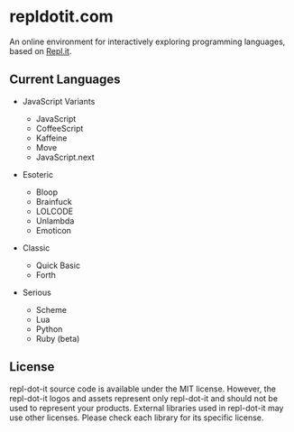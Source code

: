 repldotit.com
=======

An online environment for interactively exploring programming languages, based
on [Repl.it](https://github.com/replit-archive/repl.it).

Current Languages
-----------------

* JavaScript Variants
  * JavaScript
  * CoffeeScript
  * Kaffeine
  * Move
  * JavaScript.next

* Esoteric
  * Bloop
  * Brainfuck
  * LOLCODE
  * Unlambda
  * Emoticon

* Classic
  * Quick Basic
  * Forth

* Serious
  * Scheme
  * Lua
  * Python
  * Ruby (beta)

License
-------

repl-dot-it source code is available under the MIT license. However, the repl-dot-it logos and assets represent only repl-dot-it and should not be used to represent your products. External libraries used in repl-dot-it
may use other licenses. Please check each library for its specific license.
